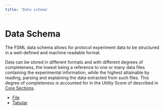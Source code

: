 ```yaml
---
title: 'Data schema'
---
```


# Data Schema

The FSML data schema allows for protocol experiment data to be structured in a well-defined and machine readable format.

Data can be stored in different formats and with different degrees of completeness, the lowest being a reference to one or many data files
containing the experimental information, while the highest attainable by reading, parsing and explaining the data extracted from such files.
This degree of completeness is accounted for in the Utility Score of described in [Core Sections](../../core-sections.md).


- [File](./file-data)
- [Tabular](./tabular-data)
